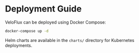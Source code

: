 # Deployment Guide

VeloFlux can be deployed using Docker Compose:

```bash
docker-compose up -d
```

Helm charts are available in the `charts/` directory for Kubernetes deployments.
